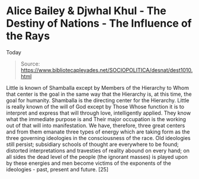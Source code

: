 # Alice Bailey & Djwhal Khul - The Destiny of Nations - The Influence of the Rays
Today

> Source: https://www.bibliotecapleyades.net/SOCIOPOLITICA/desnat/dest1010.html

Little is known of Shamballa except by Members of the Hierarchy to Whom that center is the goal in the same way that the Hierarchy is, at this time, the goal for humanity. Shamballa is the directing center for the Hierarchy. Little is really known of the will of God except by Those Whose function it is to interpret and express that will through love, intelligently applied. They know what the immediate purpose is and Their major occupation is the working out of that will into manifestation.
We have, therefore, three great centers and from them emanate three types of energy which are taking form as the three governing ideologies in the consciousness of the race. Old ideologies still persist; subsidiary schools of thought are everywhere to be found; distorted interpretations and travesties of reality abound on every hand; on all sides the dead level of the people (the ignorant masses) is played upon by these energies and men become victims of the exponents of the ideologies - past, present and future. [25]
